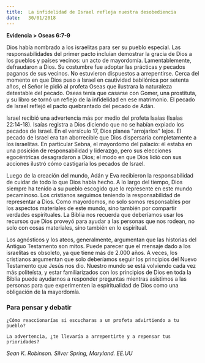 ```yaml
---
title:  La infidelidad de Israel refleja nuestra desobediencia
date:   30/01/2018
---
```


**Evidencia > Oseas 6:7-9**

Dios había nombrado a los israelitas para ser su pueblo especial. Las responsabilidades del primer pacto incluían demostrar la gracia de Dios a los pueblos y países vecinos: un acto de mayordomía. Lamentablemente, defraudaron a Dios. Su costumbre fue adoptar las prácticas y pecados paganos de sus vecinos. No estuvieron dispuestos a arrepentirse. Cerca del momento en que Dios puso a Israel en cautividad babilónica por setenta años, el Señor le pidió al profeta Oseas que ilustrara la naturaleza detestable del pecado. Oseas tenía que casarse con Gomer, una prostituta, y su libro se tornó un reflejo de la infidelidad en ese matrimonio. El pecado de Israel reflejó el pacto quebrantado del pecado de Adán. 

Israel recibió una advertencia más por medio del profeta Isaías (Isaías 22:14-18). Isaías registra a Dios diciendo que no se habían expiado los pecados de Israel. En el versículo 17, Dios planea "arrojarlos" lejos. El pecado de Israel era tan aborrecible que Dios dispersaría completamente a los israelitas. En particular Sebna, el mayordomo del palacio: él estaba en una posición de responsabilidad y liderazgo, pero sus elecciones egocéntricas desagradaron a Dios; el modo en que Dios lidió con sus acciones ilustró cómo castigaría los pecados de Israel. 

Luego de la creación del mundo, Adán y Eva recibieron la responsabilidad de cuidar de todo lo que Dios había hecho. A lo largo del tiempo, Dios siempre ha tenido a su pueblo escogido que lo represente en este mundo pecaminoso. Los cristianos seguimos teniendo la responsabilidad de representar a Dios. Como mayordomos, no solo somos responsables por los aspectos materiales de este mundo, sino también por compartir verdades espirituales. La Biblia nos recuerda que deberíamos usar los recursos que Dios proveyó para ayudar a las personas que nos rodean, no solo con cosas materiales, sino también en lo espiritual. 

Los agnósticos y los ateos, generalmente, argumentan que las historias del Antiguo Testamento son mitos. Puede parecer que el mensaje dado a los israelitas es obsoleto, ya que tiene más de 2.000 años. A veces, los cristianos argumentan que solo deberíamos seguir los principios del Nuevo Testamento que Jesús nos dio. Nuestro mundo se está volviendo cada vez más politeísta, y estar familiarizados con los principios de Dios en toda la Biblia puede ayudarnos a responder preguntas mientras asistimos a las personas para que experimenten la espiritualidad de Dios como una obligación de la mayordomía. 

### Para pensar y debatir

`¿Cómo reaccionarías si escucharas a un profeta advirtiendo a tu pueblo?`

`La advertencia, ¿te llevaría a arrepentirte y a repensar tus prioridades?`

*Sean K. Robinson. Silver Spring, Maryland. EE.UU*